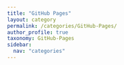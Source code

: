 ```yaml
---
title: "GitHub Pages"
layout: category
permalink: /categories/GitHub-Pages/
author_profile: true
taxonomy: GitHub-Pages
sidebar:
  nav: "categories"
---
```

